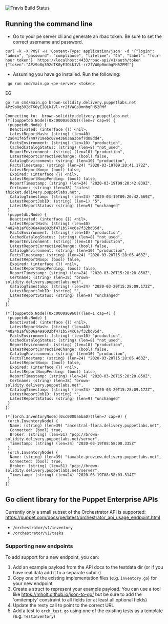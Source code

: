 ![Travis Build Status](https://travis-ci.com/puppetlabs/go-pe-client.svg?branch=master)

## Running the command line
* Go to your pe server cli and generate an rbac token. Be sure to set the correct username and password.

`curl -k -X POST -H 'Content-Type: application/json' -d '{"login": "admin", "password": "compliance", "lifetime": "4h", "label": "four-hour token"}' https://localhost:4433/rbac-api/v1/auth/token
{"token":"APz9o8g392dTK0yEIOLk1Vl-rr2fVWGp0mnhgFH52PMf"}`

* Assuming you have go installed. Run the following:

` go run cmd/main.go <pe-server> <token>`

EG

```
go run cmd/main.go brown-solidity.delivery.puppetlabs.net APz9o8g392dTK0yEIOLk1Vl-rr2fVWGp0mnhgFH52PMf

Connecting to:  brown-solidity.delivery.puppetlabs.net
(*[]puppetdb.Node)(0xc0000a63c0)((len=7 cap=9) {
 (puppetdb.Node) {
  Deactivated: (interface {}) <nil>,
  LatestReportHash: (string) (len=40) "2a641f45f7497719ebc07e43603aa3bef7d08dd4",
  FactsEnvironment: (string) (len=10) "production",
  CachedCatalogStatus: (string) (len=8) "not_used",
  ReportEnvironment: (string) (len=10) "production",
  LatestReportCorrectiveChange: (bool) false,
  CatalogEnvironment: (string) (len=10) "production",
  FactsTimestamp: (string) (len=24) "2020-03-19T09:20:41.172Z",
  LatestReportNoop: (bool) false,
  Expired: (interface {}) <nil>,
  LatestReportNoopPending: (bool) false,
  ReportTimestamp: (string) (len=24) "2020-03-19T09:20:42.839Z",
  Certname: (string) (len=38) "safest-thicket.delivery.puppetlabs.net",
  CatalogTimestamp: (string) (len=24) "2020-03-19T09:20:42.669Z",
  LatestReportJobID: (string) (len=1) "5",
  LatestReportStatus: (string) (len=9) "unchanged"
 },
 (puppetdb.Node) {
  Deactivated: (interface {}) <nil>,
  LatestReportHash: (string) (len=40) "4824b1af8b06a49a602bf471b574c6a7f32bd85d",
  FactsEnvironment: (string) (len=10) "production",
  CachedCatalogStatus: (string) (len=8) "not_used",
  ReportEnvironment: (string) (len=10) "production",
  LatestReportCorrectiveChange: (bool) false,
  CatalogEnvironment: (string) (len=10) "production",
  FactsTimestamp: (string) (len=24) "2020-03-20T15:28:05.463Z",
  LatestReportNoop: (bool) false,
  Expired: (interface {}) <nil>,
  LatestReportNoopPending: (bool) false,
  ReportTimestamp: (string) (len=24) "2020-03-20T15:28:28.850Z",
  Certname: (string) (len=38) "brown-solidity.delivery.puppetlabs.net",
  CatalogTimestamp: (string) (len=24) "2020-03-20T15:28:09.172Z",
  LatestReportJobID: (string) "",
  LatestReportStatus: (string) (len=9) "unchanged"
 }
})

(*[]puppetdb.Node)(0xc0000a6960)((len=1 cap=4) {
 (puppetdb.Node) {
  Deactivated: (interface {}) <nil>,
  LatestReportHash: (string) (len=40) "4824b1af8b06a49a602bf471b574c6a7f32bd85d",
  FactsEnvironment: (string) (len=10) "production",
  CachedCatalogStatus: (string) (len=8) "not_used",
  ReportEnvironment: (string) (len=10) "production",
  LatestReportCorrectiveChange: (bool) false,
  CatalogEnvironment: (string) (len=10) "production",
  FactsTimestamp: (string) (len=24) "2020-03-20T15:28:05.463Z",
  LatestReportNoop: (bool) false,
  Expired: (interface {}) <nil>,
  LatestReportNoopPending: (bool) false,
  ReportTimestamp: (string) (len=24) "2020-03-20T15:28:28.850Z",
  Certname: (string) (len=38) "brown-solidity.delivery.puppetlabs.net",
  CatalogTimestamp: (string) (len=24) "2020-03-20T15:28:09.172Z",
  LatestReportJobID: (string) "",
  LatestReportStatus: (string) (len=9) "unchanged"
 }
})

(*[]orch.InventoryNode)(0xc0000a6ba0)((len=7 cap=9) {
 (orch.InventoryNode) {
  Name: (string) (len=39) "ancestral-flora.delivery.puppetlabs.net",
  Connected: (bool) true,
  Broker: (string) (len=51) "pcp://brown-solidity.delivery.puppetlabs.net/server",
  Timestamp: (string) (len=24) "2020-03-19T08:58:08.335Z"
 },
 (orch.InventoryNode) {
  Name: (string) (len=39) "taxable-preview.delivery.puppetlabs.net",
  Connected: (bool) true,
  Broker: (string) (len=51) "pcp://brown-solidity.delivery.puppetlabs.net/server",
  Timestamp: (string) (len=24) "2020-03-19T08:58:03.314Z"
 }
})
```


## Go client library for the Puppet Enterprise APIs

Currently only a small subset of the Orchestrator API is supported: https://puppet.com/docs/pe/latest/orchestrator_api_usage_endpoint.html

* `/orchestrator/v1/inventory`
* `/orchestrator/v1/tasks`

### Supporting new endpoints

To add support for a new endpoint, you can:
1. Add an example payload from the API docs to the testdata dir (or if you have real data add it to a separate subdir)
2. Copy one of the existing implementation files (e.g. `inventory.go`) for your new endpoint
3. Create a struct to represent your example payload. You can use a tool like https://mholt.github.io/json-to-go/ but be sure to add the 'omitempty' constraint to all fields (or at least all optional fields)
4. Update the resty call to point to the correct URL
5. Add a test to `orch_test.go` using one of the existing tests as a template (e.g. `TestInventory`)

